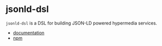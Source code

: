 # jsonld-dsl

`jsonld-dsl` is a DSL for building JSON-LD powered hypermedia services.

* [documentation](https://ericmoritz.github.io/node-jsonld-dsl/)
* [npm](https://www.npmjs.com/package/jsonld-dsl)
